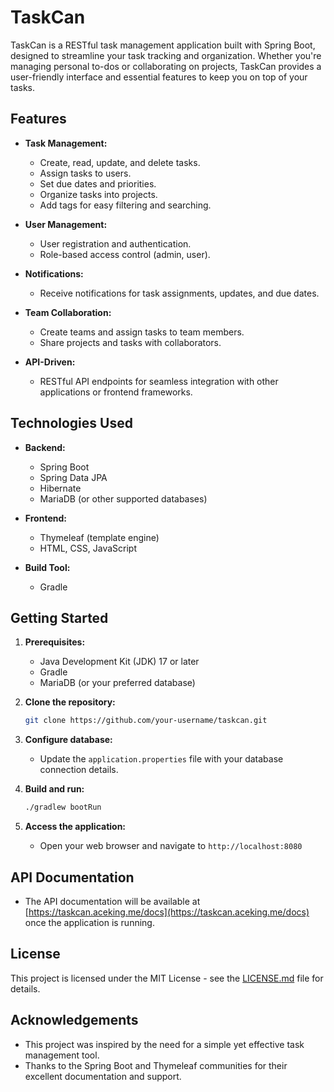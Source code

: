 # TaskCan

TaskCan is a RESTful task management application built with Spring Boot, designed to streamline your task tracking and organization. Whether you're managing personal to-dos or collaborating on projects, TaskCan provides a user-friendly interface and essential features to keep you on top of your tasks.

## Features

* **Task Management:**
    * Create, read, update, and delete tasks.
    * Assign tasks to users.
    * Set due dates and priorities.
    * Organize tasks into projects.
    * Add tags for easy filtering and searching.

* **User Management:**
    * User registration and authentication.
    * Role-based access control (admin, user).

* **Notifications:**
    * Receive notifications for task assignments, updates, and due dates.

* **Team Collaboration:**
    * Create teams and assign tasks to team members.
    * Share projects and tasks with collaborators.

* **API-Driven:**
    * RESTful API endpoints for seamless integration with other applications or frontend frameworks.

## Technologies Used

* **Backend:**
    * Spring Boot
    * Spring Data JPA
    * Hibernate
    * MariaDB (or other supported databases)

* **Frontend:**
    * Thymeleaf (template engine)
    * HTML, CSS, JavaScript

* **Build Tool:**
    * Gradle

## Getting Started

1. **Prerequisites:**
   * Java Development Kit (JDK) 17 or later
   * Gradle
   * MariaDB (or your preferred database)

2. **Clone the repository:**
   ```bash
   git clone https://github.com/your-username/taskcan.git
   ```

3. **Configure database:**
   * Update the `application.properties` file with your database connection details.

4. **Build and run:**
   ```bash
   ./gradlew bootRun
   ```

5. **Access the application:**
   * Open your web browser and navigate to `http://localhost:8080`

## API Documentation

* The API documentation will be available at [https://taskcan.aceking.me/docs](https://taskcan.aceking.me/docs) once the application is running.


## License

This project is licensed under the MIT License - see the [LICENSE.md](LICENSE.md) file for details.

## Acknowledgements

* This project was inspired by the need for a simple yet effective task management tool.
* Thanks to the Spring Boot and Thymeleaf communities for their excellent documentation and support.
